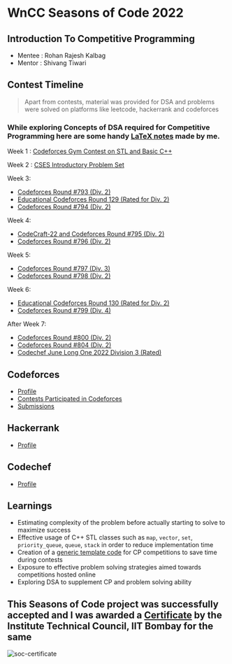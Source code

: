 # WnCC Seasons of Code 2022

## Introduction To Competitive Programming

- Mentee : Rohan Rajesh Kalbag
- Mentor : Shivang Tiwari

## Contest Timeline
> Apart from contests, material was provided for DSA and problems were solved on platforms like leetcode, hackerrank and codeforces

### While exploring Concepts of DSA required for Competitive Programming here are some handy [LaTeX notes](https://github.com/rohankalbag/Intro-To-Competitive-Programming/blob/main/Notes.pdf) made by me.

Week 1 : [Codeforces Gym Contest on STL and Basic C++](https://github.com/rohankalbag/Intro-To-Competitive-Programming/tree/main/Week%201)


Week 2 : [CSES Introductory Problem Set](https://github.com/rohankalbag/Intro-To-Competitive-Programming/tree/main/Week%202)


Week 3: 
- [Codeforces Round #793 (Div. 2)](https://codeforces.com/contest/1682)
- [Educational Codeforces Round 129 (Rated for Div. 2)](https://codeforces.com/contest/1681)
- [Codeforces Round #794 (Div. 2)](https://codeforces.com/contest/1686)


Week 4: 
- [CodeCraft-22 and Codeforces Round #795 (Div. 2)](https://codeforces.com/contest/1691)
- [Codeforces Round #796 (Div. 2)](https://codeforces.com/contest/1688)


Week 5:
- [Codeforces Round #797 (Div. 3)](https://codeforces.com/contest/1690)
- [Codeforces Round #798 (Div. 2)](https://codeforces.com/contest/1689)


Week 6:
- [Educational Codeforces Round 130 (Rated for Div. 2)](https://codeforces.com/contest/1697)
- [Codeforces Round #799 (Div. 4)](https://codeforces.com/contest/1692)


After Week 7:
- [Codeforces Round #800 (Div. 2)](https://codeforces.com/contest/1694)
- [Codeforces Round #804 (Div. 2)](https://codeforces.com/contest/1699)
- [Codechef June Long One 2022 Division 3 (Rated)](https://www.codechef.com/JUNE221C)

## Codeforces
- [Profile](https://codeforces.com/profile/rohanrkalbag)
- [Contests Participated in Codeforces](https://codeforces.com/contests/with/rohanrkalbag)
- [Submissions](https://codeforces.com/submissions/rohanrkalbag)

## Hackerrank
- [Profile](https://www.hackerrank.com/kalbag_rohan_r)

## Codechef
- [Profile](https://www.codechef.com/users/rohankalbag)
## Learnings 
- Estimating complexity of the problem before actually starting to solve to maximize success
- Effective usage of C++ STL classes such as `map`, `vector`, `set`, `priority_queue`, `queue`, `stack` in order to reduce implementation time
- Creation of a [generic template code](https://github.com/rohankalbag/Intro-To-Competitive-Programming/blob/main/generic.cpp) for CP competitions to save time during contests
- Exposure to effective problem solving strategies aimed towards competitions hosted online
- Exploring DSA to supplement CP and problem solving ability

## This Seasons of Code project was successfully accepted and I was awarded a [Certificate](https://github.com/rohankalbag/Intro-To-Competitive-Programming/blob/main/soc-certificate.png) by the Institute Technical Council, IIT Bombay for the same

![soc-certificate](https://user-images.githubusercontent.com/46604893/194545460-f350f23b-3e1c-4cbb-beb4-bbc11782f8c5.png)

